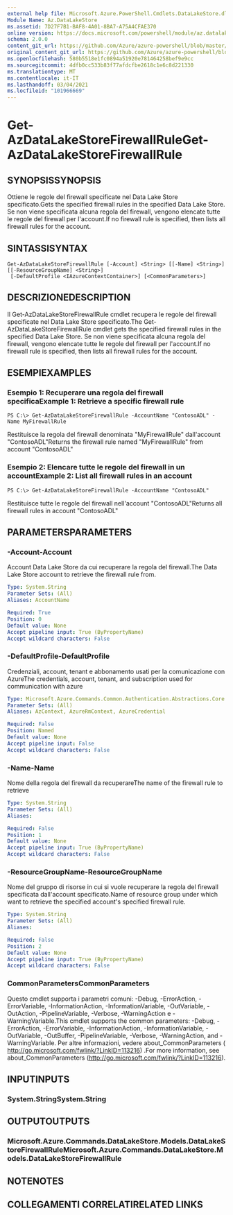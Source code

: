 ```yaml
---
external help file: Microsoft.Azure.PowerShell.Cmdlets.DataLakeStore.dll-Help.xml
Module Name: Az.DataLakeStore
ms.assetid: 7D27F7B1-BAF8-4A01-8BA7-A75A4CFAE370
online version: https://docs.microsoft.com/powershell/module/az.datalakestore/get-azdatalakestorefirewallrule
schema: 2.0.0
content_git_url: https://github.com/Azure/azure-powershell/blob/master/src/DataLakeStore/DataLakeStore/help/Get-AzDataLakeStoreFirewallRule.md
original_content_git_url: https://github.com/Azure/azure-powershell/blob/master/src/DataLakeStore/DataLakeStore/help/Get-AzDataLakeStoreFirewallRule.md
ms.openlocfilehash: 580b5518e1fc0894a51920e781464258bef9e9cc
ms.sourcegitcommit: 4dfb0cc533b83f77afdcfbe2618c1e6c8d221330
ms.translationtype: MT
ms.contentlocale: it-IT
ms.lasthandoff: 03/04/2021
ms.locfileid: "101966669"
---
```

# <span data-ttu-id="1aae4-101">Get-AzDataLakeStoreFirewallRule</span><span class="sxs-lookup"><span data-stu-id="1aae4-101">Get-AzDataLakeStoreFirewallRule</span></span>

## <span data-ttu-id="1aae4-102">SYNOPSIS</span><span class="sxs-lookup"><span data-stu-id="1aae4-102">SYNOPSIS</span></span>
<span data-ttu-id="1aae4-103">Ottiene le regole del firewall specificate nel Data Lake Store specificato.</span><span class="sxs-lookup"><span data-stu-id="1aae4-103">Gets the specified firewall rules in the specified Data Lake Store.</span></span>
<span data-ttu-id="1aae4-104">Se non viene specificata alcuna regola del firewall, vengono elencate tutte le regole del firewall per l'account.</span><span class="sxs-lookup"><span data-stu-id="1aae4-104">If no firewall rule is specified, then lists all firewall rules for the account.</span></span>

## <span data-ttu-id="1aae4-105">SINTASSI</span><span class="sxs-lookup"><span data-stu-id="1aae4-105">SYNTAX</span></span>

```
Get-AzDataLakeStoreFirewallRule [-Account] <String> [[-Name] <String>] [[-ResourceGroupName] <String>]
 [-DefaultProfile <IAzureContextContainer>] [<CommonParameters>]
```

## <span data-ttu-id="1aae4-106">DESCRIZIONE</span><span class="sxs-lookup"><span data-stu-id="1aae4-106">DESCRIPTION</span></span>
<span data-ttu-id="1aae4-107">Il Get-AzDataLakeStoreFirewallRule cmdlet recupera le regole del firewall specificate nel Data Lake Store specificato.</span><span class="sxs-lookup"><span data-stu-id="1aae4-107">The Get-AzDataLakeStoreFirewallRule cmdlet gets the specified firewall rules in the specified Data Lake Store.</span></span>
<span data-ttu-id="1aae4-108">Se non viene specificata alcuna regola del firewall, vengono elencate tutte le regole del firewall per l'account.</span><span class="sxs-lookup"><span data-stu-id="1aae4-108">If no firewall rule is specified, then lists all firewall rules for the account.</span></span>

## <span data-ttu-id="1aae4-109">ESEMPI</span><span class="sxs-lookup"><span data-stu-id="1aae4-109">EXAMPLES</span></span>

### <span data-ttu-id="1aae4-110">Esempio 1: Recuperare una regola del firewall specifica</span><span class="sxs-lookup"><span data-stu-id="1aae4-110">Example 1: Retrieve a specific firewall rule</span></span>
```
PS C:\> Get-AzDataLakeStoreFirewallRule -AccountName "ContosoADL" -Name MyFirewallRule
```

<span data-ttu-id="1aae4-111">Restituisce la regola del firewall denominata "MyFirewallRule" dall'account "ContosoADL"</span><span class="sxs-lookup"><span data-stu-id="1aae4-111">Returns the firewall rule named "MyFirewallRule" from account "ContosoADL"</span></span>

### <span data-ttu-id="1aae4-112">Esempio 2: Elencare tutte le regole del firewall in un account</span><span class="sxs-lookup"><span data-stu-id="1aae4-112">Example 2: List all firewall rules in an account</span></span>
```
PS C:\> Get-AzDataLakeStoreFirewallRule -AccountName "ContosoADL"
```

<span data-ttu-id="1aae4-113">Restituisce tutte le regole del firewall nell'account "ContosoADL"</span><span class="sxs-lookup"><span data-stu-id="1aae4-113">Returns all firewall rules in account "ContosoADL"</span></span>

## <span data-ttu-id="1aae4-114">PARAMETERS</span><span class="sxs-lookup"><span data-stu-id="1aae4-114">PARAMETERS</span></span>

### <span data-ttu-id="1aae4-115">-Account</span><span class="sxs-lookup"><span data-stu-id="1aae4-115">-Account</span></span>
<span data-ttu-id="1aae4-116">Account Data Lake Store da cui recuperare la regola del firewall.</span><span class="sxs-lookup"><span data-stu-id="1aae4-116">The Data Lake Store account to retrieve the firewall rule from.</span></span>

```yaml
Type: System.String
Parameter Sets: (All)
Aliases: AccountName

Required: True
Position: 0
Default value: None
Accept pipeline input: True (ByPropertyName)
Accept wildcard characters: False
```

### <span data-ttu-id="1aae4-117">-DefaultProfile</span><span class="sxs-lookup"><span data-stu-id="1aae4-117">-DefaultProfile</span></span>
<span data-ttu-id="1aae4-118">Credenziali, account, tenant e abbonamento usati per la comunicazione con Azure</span><span class="sxs-lookup"><span data-stu-id="1aae4-118">The credentials, account, tenant, and subscription used for communication with azure</span></span>

```yaml
Type: Microsoft.Azure.Commands.Common.Authentication.Abstractions.Core.IAzureContextContainer
Parameter Sets: (All)
Aliases: AzContext, AzureRmContext, AzureCredential

Required: False
Position: Named
Default value: None
Accept pipeline input: False
Accept wildcard characters: False
```

### <span data-ttu-id="1aae4-119">-Name</span><span class="sxs-lookup"><span data-stu-id="1aae4-119">-Name</span></span>
<span data-ttu-id="1aae4-120">Nome della regola del firewall da recuperare</span><span class="sxs-lookup"><span data-stu-id="1aae4-120">The name of the firewall rule to retrieve</span></span>

```yaml
Type: System.String
Parameter Sets: (All)
Aliases:

Required: False
Position: 1
Default value: None
Accept pipeline input: True (ByPropertyName)
Accept wildcard characters: False
```

### <span data-ttu-id="1aae4-121">-ResourceGroupName</span><span class="sxs-lookup"><span data-stu-id="1aae4-121">-ResourceGroupName</span></span>
<span data-ttu-id="1aae4-122">Nome del gruppo di risorse in cui si vuole recuperare la regola del firewall specificata dall'account specificato.</span><span class="sxs-lookup"><span data-stu-id="1aae4-122">Name of resource group under which want to retrieve the specified account's specified firewall rule.</span></span>

```yaml
Type: System.String
Parameter Sets: (All)
Aliases:

Required: False
Position: 2
Default value: None
Accept pipeline input: True (ByPropertyName)
Accept wildcard characters: False
```

### <span data-ttu-id="1aae4-123">CommonParameters</span><span class="sxs-lookup"><span data-stu-id="1aae4-123">CommonParameters</span></span>
<span data-ttu-id="1aae4-124">Questo cmdlet supporta i parametri comuni: -Debug, -ErrorAction, -ErrorVariable, -InformationAction, -InformationVariable, -OutVariable, -OutAction, -PipelineVariable, -Verbose, -WarningAction e -WarningVariable.</span><span class="sxs-lookup"><span data-stu-id="1aae4-124">This cmdlet supports the common parameters: -Debug, -ErrorAction, -ErrorVariable, -InformationAction, -InformationVariable, -OutVariable, -OutBuffer, -PipelineVariable, -Verbose, -WarningAction, and -WarningVariable.</span></span> <span data-ttu-id="1aae4-125">Per altre informazioni, vedere about_CommonParameters ( http://go.microsoft.com/fwlink/?LinkID=113216) .</span><span class="sxs-lookup"><span data-stu-id="1aae4-125">For more information, see about_CommonParameters (http://go.microsoft.com/fwlink/?LinkID=113216).</span></span>

## <span data-ttu-id="1aae4-126">INPUT</span><span class="sxs-lookup"><span data-stu-id="1aae4-126">INPUTS</span></span>

### <span data-ttu-id="1aae4-127">System.String</span><span class="sxs-lookup"><span data-stu-id="1aae4-127">System.String</span></span>

## <span data-ttu-id="1aae4-128">OUTPUT</span><span class="sxs-lookup"><span data-stu-id="1aae4-128">OUTPUTS</span></span>

### <span data-ttu-id="1aae4-129">Microsoft.Azure.Commands.DataLakeStore.Models.DataLakeStoreFirewallRule</span><span class="sxs-lookup"><span data-stu-id="1aae4-129">Microsoft.Azure.Commands.DataLakeStore.Models.DataLakeStoreFirewallRule</span></span>

## <span data-ttu-id="1aae4-130">NOTE</span><span class="sxs-lookup"><span data-stu-id="1aae4-130">NOTES</span></span>

## <span data-ttu-id="1aae4-131">COLLEGAMENTI CORRELATI</span><span class="sxs-lookup"><span data-stu-id="1aae4-131">RELATED LINKS</span></span>
